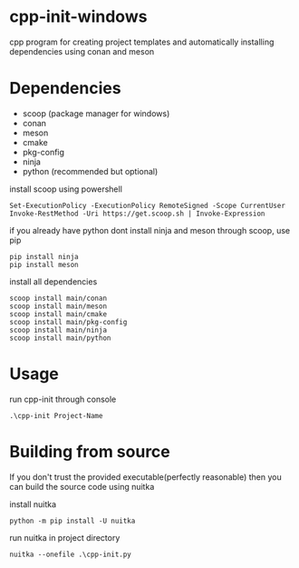 # cpp-init-windows
cpp program for creating project templates and automatically installing dependencies using conan and meson

# Dependencies
- scoop (package manager for windows)
- conan
- meson
- cmake
- pkg-config
- ninja
- python (recommended but optional)

install scoop using powershell
```pwsh
Set-ExecutionPolicy -ExecutionPolicy RemoteSigned -Scope CurrentUser
Invoke-RestMethod -Uri https://get.scoop.sh | Invoke-Expression
```

if you already have python dont install ninja and meson through scoop, use pip

```pwsh
pip install ninja
pip install meson
```

install all dependencies
```pwsh
scoop install main/conan
scoop install main/meson
scoop install main/cmake
scoop install main/pkg-config
scoop install main/ninja
scoop install main/python
``` 

# Usage

run cpp-init through console

```pwsh
.\cpp-init Project-Name
```

# Building from source
If you don't trust the provided executable(perfectly reasonable) then you can build the source code using nuitka

install nuitka
```pwsh
python -m pip install -U nuitka
```

run nuitka in project directory
```
nuitka --onefile .\cpp-init.py
```